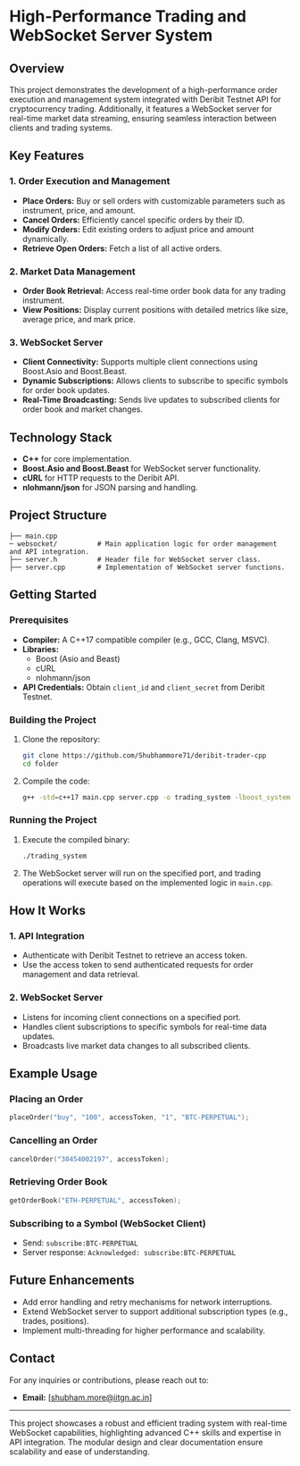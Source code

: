# High-Performance Trading and WebSocket Server System

## Overview
This project demonstrates the development of a high-performance order execution and management system integrated with Deribit Testnet API for cryptocurrency trading. Additionally, it features a WebSocket server for real-time market data streaming, ensuring seamless interaction between clients and trading systems.

## Key Features

### **1. Order Execution and Management**
- **Place Orders:** Buy or sell orders with customizable parameters such as instrument, price, and amount.
- **Cancel Orders:** Efficiently cancel specific orders by their ID.
- **Modify Orders:** Edit existing orders to adjust price and amount dynamically.
- **Retrieve Open Orders:** Fetch a list of all active orders.

### **2. Market Data Management**
- **Order Book Retrieval:** Access real-time order book data for any trading instrument.
- **View Positions:** Display current positions with detailed metrics like size, average price, and mark price.

### **3. WebSocket Server**
- **Client Connectivity:** Supports multiple client connections using Boost.Asio and Boost.Beast.
- **Dynamic Subscriptions:** Allows clients to subscribe to specific symbols for order book updates.
- **Real-Time Broadcasting:** Sends live updates to subscribed clients for order book and market changes.

## Technology Stack
- **C++** for core implementation.
- **Boost.Asio and Boost.Beast** for WebSocket server functionality.
- **cURL** for HTTP requests to the Deribit API.
- **nlohmann/json** for JSON parsing and handling.

## Project Structure
```
├── main.cpp
─ websocket/          # Main application logic for order management and API integration.
├── server.h          # Header file for WebSocket server class.
├── server.cpp        # Implementation of WebSocket server functions.

```

## Getting Started

### Prerequisites
- **Compiler:** A C++17 compatible compiler (e.g., GCC, Clang, MSVC).
- **Libraries:**
  - Boost (Asio and Beast)
  - cURL
  - nlohmann/json
- **API Credentials:** Obtain `client_id` and `client_secret` from Deribit Testnet.

### Building the Project
1. Clone the repository:
   ```bash
   git clone https://github.com/Shubhammore71/deribit-trader-cpp
   cd folder
   ```
2. Compile the code:
   ```bash
   g++ -std=c++17 main.cpp server.cpp -o trading_system -lboost_system -lssl -lcrypto -lcurl
   ```

### Running the Project
1. Execute the compiled binary:
   ```bash
   ./trading_system
   ```
2. The WebSocket server will run on the specified port, and trading operations will execute based on the implemented logic in `main.cpp`.

## How It Works

### **1. API Integration**
- Authenticate with Deribit Testnet to retrieve an access token.
- Use the access token to send authenticated requests for order management and data retrieval.

### **2. WebSocket Server**
- Listens for incoming client connections on a specified port.
- Handles client subscriptions to specific symbols for real-time data updates.
- Broadcasts live market data changes to all subscribed clients.

## Example Usage
### Placing an Order
```cpp
placeOrder("buy", "100", accessToken, "1", "BTC-PERPETUAL");
```

### Cancelling an Order
```cpp
cancelOrder("30454002197", accessToken);
```

### Retrieving Order Book
```cpp
getOrderBook("ETH-PERPETUAL", accessToken);
```

### Subscribing to a Symbol (WebSocket Client)
- Send: `subscribe:BTC-PERPETUAL`
- Server response: `Acknowledged: subscribe:BTC-PERPETUAL`

## Future Enhancements
- Add error handling and retry mechanisms for network interruptions.
- Extend WebSocket server to support additional subscription types (e.g., trades, positions).
- Implement multi-threading for higher performance and scalability.

## Contact
For any inquiries or contributions, please reach out to:
- **Email:** [shubham.more@iitgn.ac.in]

---
This project showcases a robust and efficient trading system with real-time WebSocket capabilities, highlighting advanced C++ skills and expertise in API integration. The modular design and clear documentation ensure scalability and ease of understanding.

